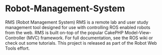 # Robot-Management-System
RMS (Robot Management System) RMS is a remote lab and user study management tool designed for use with controlling ROS enabled robots from the web. RMS is built on-top of the popular CakePHP Model-View-Controller (MVC) framework. For full documentation, see the ROS wiki or check out some tutorials. This project is released as part of the Robot Web Tools effort.
